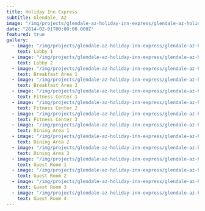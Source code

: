 ```yaml
---
title: Holiday Inn Express
subtitle: Glendale, AZ
image: "/img/projects/glendale-az-holiday-inn-express/glendale-az-holiday-inn-express-guest-room-1.jpg"
date: "2014-02-01T00:00:00.000Z"
featured: true
gallery:
  - image: "/img/projects/glendale-az-holiday-inn-express/glendale-az-holiday-inn-express-lobby-1.jpg"
    text: Lobby 1
  - image: "/img/projects/glendale-az-holiday-inn-express/glendale-az-holiday-inn-express-lobby-2.jpg"
    text: Lobby 2
  - image: "/img/projects/glendale-az-holiday-inn-express/glendale-az-holiday-inn-express-breakfast-area-1.jpg"
    text: Breakfast Area 1
  - image: "/img/projects/glendale-az-holiday-inn-express/glendale-az-holiday-inn-express-breakfast-area-2.jpg"
    text: Breakfast Area 2
  - image: "/img/projects/glendale-az-holiday-inn-express/glendale-az-holiday-inn-express-fitness-center-1.jpg"
    text: Fitness Center 1
  - image: "/img/projects/glendale-az-holiday-inn-express/glendale-az-holiday-inn-express-fitness-center-2.jpg"
    text: Fitness Center 2
  - image: "/img/projects/glendale-az-holiday-inn-express/glendale-az-holiday-inn-express-fitness-center-3.jpg"
    text: Fitness Center 3
  - image: "/img/projects/glendale-az-holiday-inn-express/glendale-az-holiday-inn-express-dining-area-1.jpg"
    text: Dining Area 1
  - image: "/img/projects/glendale-az-holiday-inn-express/glendale-az-holiday-inn-express-dining-area-2.jpg"
    text: Dining Area 2
  - image: "/img/projects/glendale-az-holiday-inn-express/glendale-az-holiday-inn-express-dining-area-3.jpg"
    text: Dining Area 3
  - image: "/img/projects/glendale-az-holiday-inn-express/glendale-az-holiday-inn-express-guest-room-1.jpg"
    text: Guest Room 1
  - image: "/img/projects/glendale-az-holiday-inn-express/glendale-az-holiday-inn-express-guest-room-2.jpg"
    text: Guest Room 2
  - image: "/img/projects/glendale-az-holiday-inn-express/glendale-az-holiday-inn-express-guest-room-3.jpg"
    text: Guest Room 3
  - image: "/img/projects/glendale-az-holiday-inn-express/glendale-az-holiday-inn-express-guest-room-4.jpg"
    text: Guest Room 4
---
```

